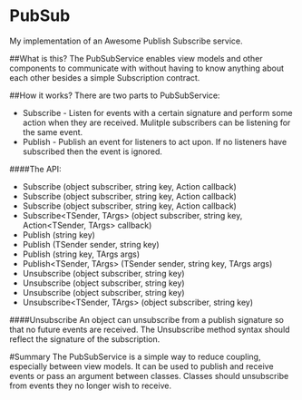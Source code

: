 # PubSub
My implementation of an Awesome Publish Subscribe service.

##What is this?
The PubSubService enables view models and other components to communicate with without having to know anything about each other besides a simple Subscription contract.

##How it works?
There are two parts to PubSubService:
* Subscribe - Listen for events with a certain signature and perform some action when they are received. Mulitple subscribers can be listening for the same event.
* Publish - Publish an event for listeners to act upon. If no listeners have subscribed then the event is ignored.

####The API:

* Subscribe (object subscriber, string key, Action callback)
* Subscribe<TSender> (object subscriber, string key, Action callback)
* Subscribe<TArgs> (object subscriber, string key, Action<TArgs> callback)
* Subscribe<TSender, TArgs> (object subscriber, string key, Action<TSender, TArgs> callback)
* Publish (string key)
* Publish<TSender> (TSender sender, string key)
* Publish<TArgs> (string key, TArgs args)
* Publish<TSender, TArgs> (TSender sender, string key, TArgs args)
* Unsubscribe (object subscriber, string key)
* Unsubscribe<TSender> (object subscriber, string key)
* Unsubscribe<TArgs> (object subscriber, string key)
* Unsubscribe<TSender, TArgs> (object subscriber, string key)

####Unsubscribe
An object can unsubscribe from a publish signature so that no future events are received. The Unsubscribe method syntax should reflect the signature of the subscription.

#Summary
The PubSubService is a simple way to reduce coupling, especially between view models. It can be used to publish and receive events or pass an argument between classes. Classes should unsubscribe from events they no longer wish to receive.
